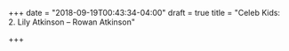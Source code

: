 +++
date = "2018-09-19T00:43:34-04:00"
draft = true
title = "Celeb Kids: 2. Lily Atkinson – Rowan Atkinson"

+++
